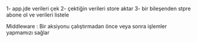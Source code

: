1- app.jde verileri çek
2- çektiğin verileri store aktar
3- bir bileşenden stpre abone ol ve verileri listele

Middleware :
Bir aksiyonu çalıştırmadan önce veya sonra işlemler yapmamızı sağlar
